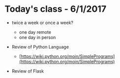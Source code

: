 # Today's class - 6/1/2017

* twice a week or once a week?
	* one day remote
	* one day in person

* Review of Python Language
	* [https://wiki.python.org/moin/SimplePrograms](https://wiki.python.org/moin/SimplePrograms)
* Review of Flask